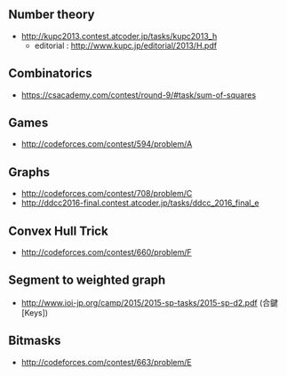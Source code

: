## Number theory
- http://kupc2013.contest.atcoder.jp/tasks/kupc2013_h
  - editorial : http://www.kupc.jp/editorial/2013/H.pdf

## Combinatorics
- https://csacademy.com/contest/round-9/#task/sum-of-squares

## Games
- http://codeforces.com/contest/594/problem/A

## Graphs
- http://codeforces.com/contest/708/problem/C
- http://ddcc2016-final.contest.atcoder.jp/tasks/ddcc_2016_final_e

## Convex Hull Trick
- http://codeforces.com/contest/660/problem/F

## Segment to weighted graph
- http://www.ioi-jp.org/camp/2015/2015-sp-tasks/2015-sp-d2.pdf (合鍵[Keys])

## Bitmasks
- http://codeforces.com/contest/663/problem/E
